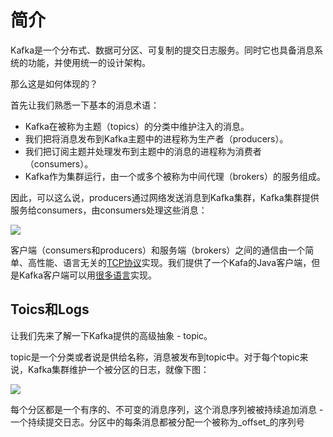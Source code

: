 # 简介
Kafka是一个分布式、数据可分区、可复制的提交日志服务。同时它也具备消息系统的功能，并使用统一的设计架构。

那么这是如何体现的？

首先让我们熟悉一下基本的消息术语：

* Kafka在被称为主题（topics）的分类中维护注入的消息。
* 我们把将消息发布到Kafka主题中的进程称为生产者（producers）。
* 我们把订阅主题并处理发布到主题中的消息的进程称为消费者（consumers）。
* Kafka作为集群运行，由一个或多个被称为中间代理（brokers）的服务组成。

因此，可以这么说，producers通过网络发送消息到Kafka集群，Kafka集群提供服务给consumers，由consumers处理这些消息：

 ![](http://kafka.apache.org/images/producer_consumer.png)

客户端（consumers和producers）和服务端（brokers）之间的通信由一个简单、高性能、语言无关的[TCP协议](https://kafka.apache.org/protocol.html)实现。我们提供了一个Kafa的Java客户端，但是Kafka客户端可以用[很多语言](https://cwiki.apache.org/confluence/display/KAFKA/Clients)实现。

## Toics和Logs
让我们先来了解一下Kafka提供的高级抽象 - topic。

topic是一个分类或者说是供给名称，消息被发布到topic中。对于每个topic来说，Kafka集群维护一个被分区的日志，就像下图：


![](http://kafka.apache.org/images/log_anatomy.png)

每个分区都是一个有序的、不可变的消息序列，这个消息序列被被持续追加消息 - 一个持续提交日志。分区中的每条消息都被分配一个被称为_offset_的序列号
